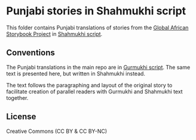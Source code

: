 # Punjabi stories in Shahmukhi script

This folder contains Punjabi translations of stories from the [Global African Storybook Project](https://github.com/global-asp/global-asp) in [Shahmukhi script](https://en.wikipedia.org/wiki/Shahmukhi_alphabet).

## Conventions

The Punjabi translations in the main repo are in [Gurmukhi script](https://en.wikipedia.org/wiki/Gurmukhi_alphabet). The same text is presented here, but written in Shahmukhi instead.

The text follows the paragraphing and layout of the original story to facilitate creation of parallel readers with Gurmukhi and Shahmukhi text together.

## License

Creative Commons (CC BY & CC BY-NC)
